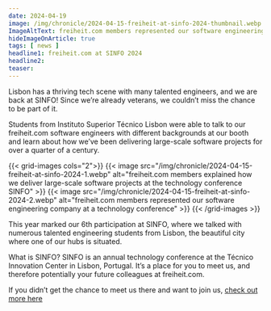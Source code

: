 ```yaml
---
date: 2024-04-19
image: /img/chronicle/2024-04-15-freiheit-at-sinfo-2024-thumbnail.webp
ImageAltText: freiheit.com members represented our software engineering company at SINFO
hideImageOnArticle: true
tags: [ news ]
headline1: freiheit.com at SINFO 2024
headline2:
teaser:
---
```


Lisbon has a thriving tech scene with many talented engineers, and we are back at SINFO! Since we’re already veterans, we couldn’t miss the chance to be part of it.

Students from Instituto Superior Técnico Lisbon were able to talk to our freiheit.com software engineers with different backgrounds at our booth and learn about how we’ve been delivering large-scale software projects for over a quarter of a century.

{{< grid-images cols="2">}}
    {{< image src="/img/chronicle/2024-04-15-freiheit-at-sinfo-2024-1.webp" alt="freiheit.com members explained how we deliver large-scale software projects at the technology conference SINFO" >}}
    {{< image src="/img/chronicle/2024-04-15-freiheit-at-sinfo-2024-2.webp" alt="freiheit.com members represented our software engineering company at a technology conference" >}}
{{< /grid-images >}}

This year marked our 6th participation at SINFO, where we talked with numerous talented engineering students from Lisbon, the beautiful city where one of our hubs is situated.

What is SINFO? SINFO is an annual technology conference at the Técnico Innovation Center in Lisbon, Portugal. It’s a place for you to meet us, and therefore potentially your future colleagues at freiheit.com.

If you didn’t get the chance to meet us there and want to join us,
[check out more here](/join-us)

